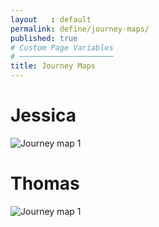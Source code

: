 ```yaml
---
layout   : default
permalink: define/journey-maps/
published: true
# Custom Page Variables
# ─────────────────────
title: Journey Maps
---
```

<div class="container">
  <div class="row justify-content">
    <div class="col-12 col-md-8 ">
      <h1>Jessica</h1>
    </div>
  </div>


  <div class="row justify-content">
    <div class="col-12 col-md-8 ">
        <img class="d-block w-100" src="Images/journey1.JPG" alt="Journey map 1">
    </div>
  </div>

  <div class="row justify-content">
    <div class="col-12 col-md-8 ">
      <h1>Thomas</h1>
    </div>
  </div>


  <div class="row justify-content">
    <div class="col-12 col-md-8 ">
        <img class="d-block w-100" src="Images/journey2.JPG" alt="Journey map 1">
    </div>
  </div>

</div>